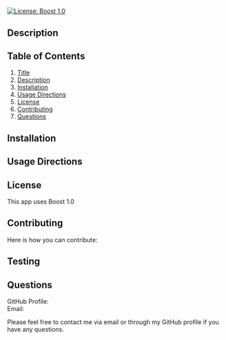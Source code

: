 #  
[![License: Boost 1.0](https://img.shields.io/badge/License-Boost%201.0-yellow.svg)](https://opensource.org/licenses/Boost-1.0)  

## Description


## Table of Contents
1. [Title](#Title)
2. [Description](#Description)
3. [Installation](#Installation)
4. [Usage Directions](#UsageDirections)
5. [License](#License)
6. [Contributing](#Contributing)
7. [Questions](#Questions)


## Installation


## Usage Directions


## License 
This app uses Boost 1.0

## Contributing 
Here is how you can contribute: 
  
  
## Testing  


## Questions
GitHub Profile: [](https://github.com/)  
Email:   

Please feel free to contact me via email or through my GitHub profile if you have any questions.

